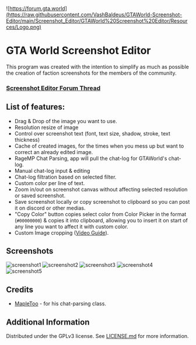 ![https://forum.gta.world](https://raw.githubusercontent.com/VashBaldeus/GTAWorld-Screenshot-Editor/main/Screenshot_Editor/GTAWorld%20Screenshot%20Editor/Resources/Logo.png)
# GTA World Screenshot Editor
This program was created with the intention to simplify as much as possible the creation of faction screenshots for the members of the community.

### [Screenshot Editor Forum Thread](https://forum.gta.world/en/topic/60317-guide-screenshot-editor-for-gtaworld/)

## List of features:
- Drag & Drop of the image you want to use.
- Resolution resize of image
- Control over screenshot text (font, text size, shadow, stroke, text thickness)
- Cache of created images, for the times when you mess up but want to correct an already edited image.
- RageMP Chat Parsing, app will pull the chat-log for GTAWorld's chat-log.
- Manual chat-log input & editing
- Chat-log filtration based on selected filter.
- Custom color per line of text.
- Zoom in/out on screenshot canvas without affecting selected resolution or saved screenshot.
- Save screenshot locally or copy screenshot to clipboard so you can post it on discord or other medias.
- "Copy Color" button copies select color from Color Picker in the format (`#00000000`) & copies it into clipboard, allowing you to insert it on start of any line you want to affect it with custom color.
- Custom Image cropping ([Video Guide](https://www.youtube.com/watch?v=LQ2UEOCfnnA)).

## Screenshots
![screenshot1](https://i.gyazo.com/75c7e8b48e1820f67d811422a25112a8.png)
![screenshot2](https://i.gyazo.com/7bec0180ce1d9ddc501dfcb68b19a447.png)
![screenshot3](https://i.gyazo.com/8c3143f8b85af756aeb3ffc7efaa8594.png)
![screenshot4](https://i.gyazo.com/85126dd5e4e2429d32def8a6ab064594.png)
![screenshot5](https://i.imgur.com/LiC04AG.jpg)

## Credits
- [MapleToo](https://github.com/MapleToo/GTAW-Log-Parser) - for his chat-parsing class.

## Additional Information
Distributed under the GPLv3 license. See [LICENSE.md](LICENSE) for more information.
